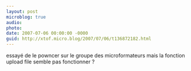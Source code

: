 ```yaml
---
layout: post
microblog: true
audio: 
photo: 
date: 2007-07-06 00:00:00 -0000
guid: http://xtof.micro.blog/2007/07/06/t136872182.html
---
```

essayé de le powncer sur le groupe des microformateurs mais la fonction upload file semble pas fonctionner ?
